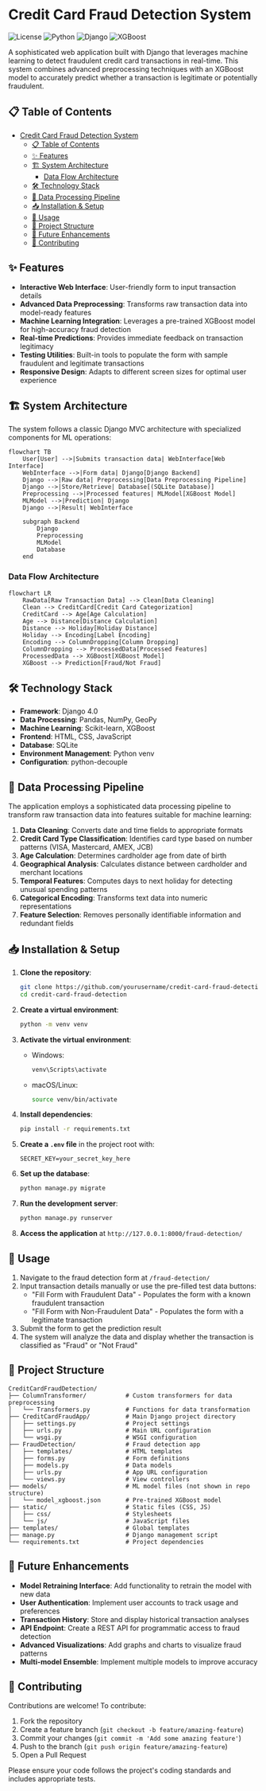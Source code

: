 # Credit Card Fraud Detection System

![License](https://img.shields.io/badge/license-MIT-blue.svg)
![Python](https://img.shields.io/badge/python-3.6+-green.svg)
![Django](https://img.shields.io/badge/django-4.0-green.svg)
![XGBoost](https://img.shields.io/badge/xgboost-1.5.1-orange.svg)

A sophisticated web application built with Django that leverages machine learning to detect fraudulent credit card transactions in real-time. This system combines advanced preprocessing techniques with an XGBoost model to accurately predict whether a transaction is legitimate or potentially fraudulent.

## 📋 Table of Contents

- [Credit Card Fraud Detection System](#credit-card-fraud-detection-system)
  - [📋 Table of Contents](#-table-of-contents)
  - [✨ Features](#-features)
  - [🏗 System Architecture](#-system-architecture)
    - [Data Flow Architecture](#data-flow-architecture)
  - [🛠 Technology Stack](#-technology-stack)
  - [🔄 Data Processing Pipeline](#-data-processing-pipeline)
  - [📥 Installation \& Setup](#-installation--setup)
  - [🚀 Usage](#-usage)
  - [📁 Project Structure](#-project-structure)
  - [🔮 Future Enhancements](#-future-enhancements)
  - [👥 Contributing](#-contributing)

## ✨ Features

- **Interactive Web Interface**: User-friendly form to input transaction details
- **Advanced Data Preprocessing**: Transforms raw transaction data into model-ready features
- **Machine Learning Integration**: Leverages a pre-trained XGBoost model for high-accuracy fraud detection
- **Real-time Predictions**: Provides immediate feedback on transaction legitimacy
- **Testing Utilities**: Built-in tools to populate the form with sample fraudulent and legitimate transactions
- **Responsive Design**: Adapts to different screen sizes for optimal user experience

## 🏗 System Architecture

The system follows a classic Django MVC architecture with specialized components for ML operations:

```mermaid
flowchart TB
    User[User] -->|Submits transaction data| WebInterface[Web Interface]
    WebInterface -->|Form data| Django[Django Backend]
    Django -->|Raw data| Preprocessing[Data Preprocessing Pipeline]
    Django -->|Store/Retrieve| Database[(SQLite Database)]
    Preprocessing -->|Processed features| MLModel[XGBoost Model]
    MLModel -->|Prediction| Django
    Django -->|Result| WebInterface
    
    subgraph Backend
        Django
        Preprocessing
        MLModel
        Database
    end
```

### Data Flow Architecture

```mermaid
flowchart LR
    RawData[Raw Transaction Data] --> Clean[Data Cleaning]
    Clean --> CreditCard[Credit Card Categorization]
    CreditCard --> Age[Age Calculation]
    Age --> Distance[Distance Calculation]
    Distance --> Holiday[Holiday Distance]
    Holiday --> Encoding[Label Encoding]
    Encoding --> ColumnDropping[Column Dropping]
    ColumnDropping --> ProcessedData[Processed Features]
    ProcessedData --> XGBoost[XGBoost Model]
    XGBoost --> Prediction[Fraud/Not Fraud]

```

## 🛠 Technology Stack

- **Framework**: Django 4.0
- **Data Processing**: Pandas, NumPy, GeoPy
- **Machine Learning**: Scikit-learn, XGBoost
- **Frontend**: HTML, CSS, JavaScript
- **Database**: SQLite
- **Environment Management**: Python venv
- **Configuration**: python-decouple

## 🔄 Data Processing Pipeline

The application employs a sophisticated data processing pipeline to transform raw transaction data into features suitable for machine learning:

1. **Data Cleaning**: Converts date and time fields to appropriate formats
2. **Credit Card Type Classification**: Identifies card type based on number patterns (VISA, Mastercard, AMEX, JCB)
3. **Age Calculation**: Determines cardholder age from date of birth
4. **Geographical Analysis**: Calculates distance between cardholder and merchant locations
5. **Temporal Features**: Computes days to next holiday for detecting unusual spending patterns
6. **Categorical Encoding**: Transforms text data into numeric representations
7. **Feature Selection**: Removes personally identifiable information and redundant fields

## 📥 Installation & Setup

1. **Clone the repository**:
   ```bash
   git clone https://github.com/yourusername/credit-card-fraud-detection.git
   cd credit-card-fraud-detection
   ```

2. **Create a virtual environment**:
   ```bash
   python -m venv venv
   ```

3. **Activate the virtual environment**:
   - Windows:
     ```bash
     venv\Scripts\activate
     ```
   - macOS/Linux:
     ```bash
     source venv/bin/activate
     ```

4. **Install dependencies**:
   ```bash
   pip install -r requirements.txt
   ```

5. **Create a `.env` file** in the project root with:
   ```
   SECRET_KEY=your_secret_key_here
   ```

6. **Set up the database**:
   ```bash
   python manage.py migrate
   ```

7. **Run the development server**:
   ```bash
   python manage.py runserver
   ```

8. **Access the application** at `http://127.0.0.1:8000/fraud-detection/`

## 🚀 Usage

1. Navigate to the fraud detection form at `/fraud-detection/`
2. Input transaction details manually or use the pre-filled test data buttons:
   - "Fill Form with Fraudulent Data" - Populates the form with a known fraudulent transaction
   - "Fill Form with Non-Fraudulent Data" - Populates the form with a legitimate transaction
3. Submit the form to get the prediction result
4. The system will analyze the data and display whether the transaction is classified as "Fraud" or "Not Fraud"

## 📁 Project Structure

```
CreditCardFraudDetection/
├── ColumnTransformer/           # Custom transformers for data preprocessing
│   └── Transformers.py          # Functions for data transformation
├── CreditCardFraudApp/          # Main Django project directory
│   ├── settings.py              # Project settings
│   ├── urls.py                  # Main URL configuration
│   └── wsgi.py                  # WSGI configuration
├── FraudDetection/              # Fraud detection app
│   ├── templates/               # HTML templates
│   ├── forms.py                 # Form definitions
│   ├── models.py                # Data models
│   ├── urls.py                  # App URL configuration
│   └── views.py                 # View controllers
├── models/                      # ML model files (not shown in repo structure)
│   └── model_xgboost.json       # Pre-trained XGBoost model
├── static/                      # Static files (CSS, JS)
│   ├── css/                     # Stylesheets
│   └── js/                      # JavaScript files
├── templates/                   # Global templates
├── manage.py                    # Django management script
└── requirements.txt             # Project dependencies
```

## 🔮 Future Enhancements

- **Model Retraining Interface**: Add functionality to retrain the model with new data
- **User Authentication**: Implement user accounts to track usage and preferences
- **Transaction History**: Store and display historical transaction analyses
- **API Endpoint**: Create a REST API for programmatic access to fraud detection
- **Advanced Visualizations**: Add graphs and charts to visualize fraud patterns
- **Multi-model Ensemble**: Implement multiple models to improve accuracy

## 👥 Contributing

Contributions are welcome! To contribute:

1. Fork the repository
2. Create a feature branch (`git checkout -b feature/amazing-feature`)
3. Commit your changes (`git commit -m 'Add some amazing feature'`)
4. Push to the branch (`git push origin feature/amazing-feature`)
5. Open a Pull Request

Please ensure your code follows the project's coding standards and includes appropriate tests.
